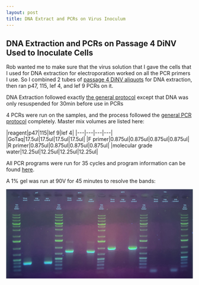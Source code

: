 ```yaml
---
layout: post
title: DNA Extract and PCRs on Virus Inoculum 
---
```


## DNA Extraction and PCRs on Passage 4 DiNV Used to Inoculate Cells

Rob wanted me to make sure that the virus solution that I gave the cells that I used for DNA extraction for electroporation worked on all the PCR primers I use. So I combined 2 tubes of [passage 4 DiNV aliquots](https://docs.google.com/spreadsheets/d/1RHdErRIw14FFfQLZ-Elngy35rnMQVDSuWZvyMcucVT0/edit#gid=0) for DNA extraction, then ran p47, 115, lef 4, and lef 9 PCRs on it. 

DNA Extraction followed exactly [the general protocol](https://github.com/meschedl/Unckless_Lab_Resources/blob/main/protocols/cell-DNA-extraction-protocol.md) except that DNA was only resuspended for 30min before use in PCRs 

4 PCRs were run on the samples, and the process followed the [general PCR protocol](https://github.com/meschedl/Unckless_Lab_Resources/blob/main/protocols/PCR_protocol_general.md) completely. Master mix volumes are listed here:

|reagent|p47|115|lef 9|lef 4|
|---|---|---|---|
|GoTaq|17.5ul|17.5ul|17.5ul|17.5ul|
|F primer|0.875ul|0.875ul|0.875ul|0.875ul|
|R primer|0.875ul|0.875ul|0.875ul|0.875ul|
|molecular grade water|12.25ul|12.25ul|12.25ul|12.25ul|

All PCR programs were run for 35 cycles and program information can be found [here](https://docs.google.com/spreadsheets/d/1IaLLjsa4SXJr90wUi8xyE1dYvWmHsbThSz3d8N9KaK0/edit#gid=0). 

A 1% gel was run at 90V for 45 minutes to resolve the bands:

![](https://raw.githubusercontent.com/meschedl/Unckless-Lab-Notebook-Maggie/master/images/20240214-gel.jpeg)